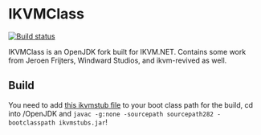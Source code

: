 # IKVMClass
[![Build status](https://ci.appveyor.com/api/projects/status/8mfdxagj4iaj9gyg?svg=true)](https://ci.appveyor.com/project/jessielesbian/ikvmclass)

IKVMClass is an OpenJDK fork built for IKVM.NET. Contains some work from Jeroen Frijters, Windward Studios, and ikvm-revived as well.
## Build
You need to add [this ikvmstub file](https://mega.nz/file/cqARyYSR#011dw2hXY-eHVU2-I8-3e9Yl39kB2FWnkp4_U4rLFMM) to your boot class path for the build, cd into /OpenJDK and ````javac -g:none -sourcepath sourcepath282 -bootclasspath ikvmstubs.jar````!
